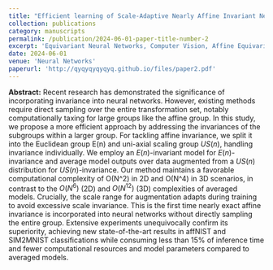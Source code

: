 ```yaml
---
title: "Efficient learning of Scale-Adaptive Nearly Affine Invariant Networks"
collection: publications
category: manuscripts
permalink: /publication/2024-06-01-paper-title-number-2
excerpt: 'Equivariant Neural Networks, Computer Vision, Affine Equivariance'
date: 2024-06-01
venue: 'Neural Networks'
paperurl: 'http://qyqyqyqyqyq.github.io/files/paper2.pdf'
---
```


**Abstract:** Recent research has demonstrated the significance of incorporating invariance into neural networks. However, existing methods require direct sampling over the entire transformation set, notably computationally taxing for large groups like the affine group. In this study, we propose a more efficient approach by addressing the invariances of the subgroups within a larger group. For tackling affine invariance, we split it into the Euclidean group E(n) and uni-axial scaling group $US(n)$, handling invariance individually.  We employ an $E(n)$-invariant model for $E(n)$-invariance and average model outputs over data augmented from a $US(n)$ distribution for $US(n)$-invariance. Our method maintains a favorable computational complexity of O(N^2) in 2D and O(N^4) in 3D scenarios, in contrast to the $O(N^6)$ (2D) and $O(N^{12})$ (3D) complexities of averaged models. Crucially, the scale range for augmentation adapts during training to avoid excessive scale invariance. This is the first time nearly exact affine invariance is incorporated into neural networks without directly sampling the entire group. Extensive experiments unequivocally confirm its superiority, achieving new state-of-the-art results in affNIST and SIM2MNIST classifications while consuming less than 15\% of inference time and fewer computational resources and model parameters compared to averaged models. 
